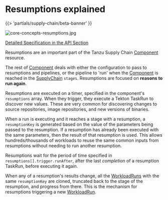 # Resumptions explained

{{> 'partials/supply-chain/beta-banner' }}

![core-concepts-resumptions.jpg](./images/core-concepts-resumptions.jpg)

[Detailed Specification in the API Section](../../reference/api/component.hbs.md)

Resumptions are an important part of the Tanzu Supply Chain [Component] resource.

The rest of [Component] deals with either the configuration to pass to resumptions and pipelines, or the pipeline to 'run' when the [Component] is reached in the [SupplyChain] `stages`.
Resumptions are focused on **reasons to run again**.

Resumptions are executed on a timer, specified in the component's `resumptions` array. 
When they trigger, they execute a Tekton TaskRun to discover new values. These are very common for discovering
changes to source repositories, image repositories, and new versions of binaries.

When a run is executing and it reaches a stage with a resumption, a `resumptionKey` is generated based on the value of the parameters being passed to the resumption.
If a resumption has already been executed with the same parameters, then the result of that resumption is used.
This allows hundreds/thousands of workloads to reuse the same common inputs from resumptions without needing to run another resumption.

Resumptions wait for the period of time specified in `resumptions[].trigger.runAfter`, after the last _completion_ of a resumption TaskRun, before executing it again.

When any of a resumption's results change, all the [WorkloadRuns] with the same `resumptionKey` are cloned, truncated back to the stage of the resumption, and progress from there.
This is the mechanism for resumptions triggering a new [WorkloadRun].

[SupplyChain]: ./supply-chains.hbs.md
[SupplyChains]: ./supply-chains.hbs.md
[Component]: ./components.hbs.md
[Components]: ./components.hbs.md
[Workload]: ./workloads.hbs.md
[Workloads]: ./workloads.hbs.md
[WorkloadRuns]: ./workload-runs.hbs.md
[WorkloadRun]: ./workload-runs.hbs.md
[Resumptions]: ./resumptions.hbs.md
[Resumption]: ./resumptions.hbs.md
